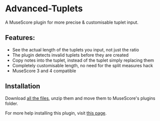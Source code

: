 # Advanced-Tuplets
A MuseScore plugin for more precise &amp; customisable tuplet input.

## Features:
- See the actual length of the tuplets you input, not just the ratio
- The plugin detects invalid tuplets before they are created
- Copy notes into the tuplet, instead of the tuplet simply replacing them
- Completely customisable length, no need for the split measures hack
- MuseScore 3 and 4 compatible

## Installation
Download [all the files](https://github.com/XiaoMigros/advanced-tuplets/archive/main.zip), unzip them and move them to MuseScore's plugins folder.

For more help installing this plugin, visit [this page](https://musescore.org/en/handbook/3/plugins#installation).
